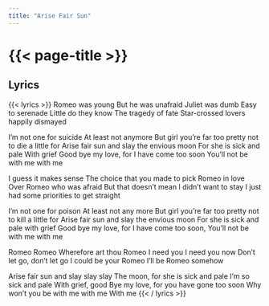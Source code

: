 ```yaml
---
title: "Arise Fair Sun"
---
```

# {{< page-title >}}

## Lyrics
{{< lyrics >}}
Romeo was young
But he was unafraid
Juliet was dumb
Easy to serenade
Little do they know
The tragedy of fate
Star-crossed lovers happily dismayed

I’m not one for suicide
At least not anymore
But girl you’re far too pretty not to die a little for
Arise fair sun and slay the envious moon
For she is sick and pale
With grief
Good bye my love, for I have come too soon
You’ll not be with me with me

I guess it makes sense
The choice that you made to pick
Romeo in love
Over Romeo who was afraid
But that doesn’t mean
I didn’t want to stay
I just had some priorities to get straight

I’m not one for poison
At least not any more
But girl you’re far too pretty not to kill a little for
Arise fair sun and slay the envious moon
For she is sick and pale with grief
Good bye my love, for I have come too soon,
You’ll not be with me with me

Romeo Romeo
Wherefore art thou Romeo
I need you I need you now
Don’t let go, don’t let go
I could be your Romeo
I’ll be Romeo somehow

Arise fair sun and slay slay slay
The moon, for she is sick and pale
I’m so sick and pale
With grief, good
Bye my love, for you have gone too soon
Why won’t you be with me with me
With me
{{< / lyrics >}}
